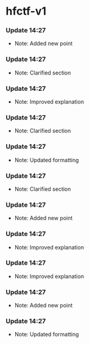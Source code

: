 # hfctf-v1
### Update 14:27
- Note: Added new point

### Update 14:27
- Note: Clarified section

### Update 14:27
- Note: Improved explanation

### Update 14:27
- Note: Clarified section

### Update 14:27
- Note: Updated formatting

### Update 14:27
- Note: Clarified section

### Update 14:27
- Note: Added new point

### Update 14:27
- Note: Improved explanation

### Update 14:27
- Note: Improved explanation

### Update 14:27
- Note: Added new point

### Update 14:27
- Note: Updated formatting
